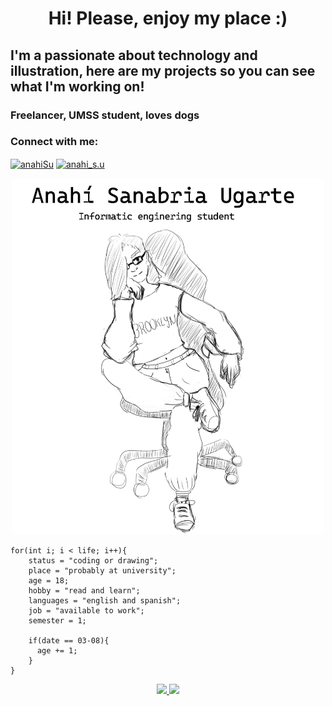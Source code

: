 <h1 align="center"> Hi! Please, enjoy my place :) </h1>
<h2>I'm a passionate about technology and illustration, here are my projects so you can see what I'm working on!</h2> 
<h3>Freelancer, UMSS student, loves dogs</h3> 
<h3>Connect with me:</h3>


<p align="left">
<a href="[https://www.linkedin.com/in/anahisu/](https://www.linkedin.com/in/anahisu/)" target="blank"><img align="center" src="https://raw.githubusercontent.com/rahuldkjain/github-profile-readme-generator/master/src/images/icons/Social/linked-in-alt.svg" alt="anahiSu" height="30" width="40" /></a>
<a href="[https://www.instagram.com/anahi_s.u/](https://www.instagram.com/anahi_s.u/)" target="blank"><img align="center" src="https://raw.githubusercontent.com/rahuldkjain/github-profile-readme-generator/master/src/images/icons/Social/instagram.svg" alt="anahi_s.u" height="30" width="40" /></a>

<p align="center">
   <img src="https://github.com/AnahiSU/AnahiSU/blob/main/github_README.png" width = "500">
   </p>

    for(int i; i < life; i++){
        status = "coding or drawing";
        place = "probably at university";
        age = 18;
        hobby = "read and learn";
        languages = "english and spanish";
        job = "available to work";
        semester = 1;
                   
        if(date == 03-08){
          age += 1;
        }
    }

<p align="center">
     <a href="https://github.com/AnahiSU">
       <img height="180em" src="https://github-readme-stats.vercel.app/api?username=anahisu&show_icons=true&theme=chartreuse-dark&bg_color=30,5C258D,4389A2&disable_animations=false"/>
       <img height="180em" src="https://github-readme-stats.vercel.app/api/top-langs/?username=anahisu&layout=compact&title_color=FFFFFF&theme=algolia&bg_color=30,FF0099,00416A&line_height=200&custom_title=My-Top-Languages"/>
     </a>
</p>
